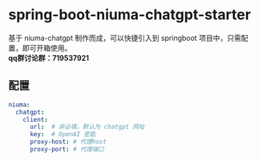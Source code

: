 # spring-boot-niuma-chatgpt-starter
基于 niuma-chatgpt 制作而成，可以快捷引入到 springboot 项目中，只需配置，即可开箱使用。  
**qq群讨论群：719537921**
## 配置
```yaml
niuma:
  chatgpt:
    client:
      url:  # 非必填，默认为 chatgpt 网址
      key:  # OpenAI 密匙
      proxy-host: # 代理host
      proxy-port: # 代理端口
```